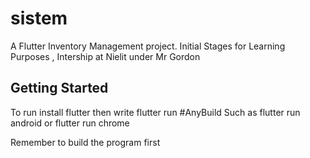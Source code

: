 # sistem

A Flutter Inventory Management project. Initial Stages for Learning Purposes , Intership at Nielit under Mr Gordon 

## Getting Started

To run install flutter then write flutter run #AnyBuild Such as flutter run android or flutter run chrome

Remember to build the program first
